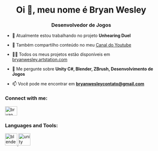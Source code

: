<h1 align="center">Oi 👋, meu nome é Bryan Wesley</h1>
<h3 align="center">Desenvolvedor de Jogos</h3>

- 🔭 Atualmente estou trabalhando no projeto **Unhearing Duel**

- 👯 Também compartilho conteúdo no meu [Canal do Youtube](https://www.youtube.com/channel/UCq-Yk8MMYgs2DrbEppRz6lQ)

- 👨‍💻 Todos os meus projetos estão disponíveis em [bryanwesley.artstation.com](bryanwesley7.artstation.com)

- 💬 Me pergunte sobre **Unity C#, Blender, ZBrush, Desenvolvimento de Jogos**

- 📫 Você pode me encontrar em **bryanwesleycontato@gmail.com**

<h3 align="left">Connect with me:</h3>
<p align="left">
<a href="https://instagram.com/bryan_w291" target="blank"><img align="center" src="https://raw.githubusercontent.com/rahuldkjain/github-profile-readme-generator/master/src/images/icons/Social/instagram.svg" alt="bryan_w291" height="30" width="40" /></a>
</p>

<h3 align="left">Languages and Tools:</h3>
<p align="left"> <a href="https://www.blender.org/" target="_blank" rel="noreferrer"> <img src="https://download.blender.org/branding/community/blender_community_badge_white.svg" alt="blender" width="40" height="40"/> </a> <a href="https://unity.com/" target="_blank" rel="noreferrer"> <img src="https://www.vectorlogo.zone/logos/unity3d/unity3d-icon.svg" alt="unity" width="40" height="40"/> </a> </p>


<!---
- 👋 Hi, I’m @Git-Bryan
- 👀 I’m interested in ...
- 🌱 I’m currently learning ...
- 💞️ I’m looking to collaborate on ...
- 📫 How to reach me ...


Git-Bryan/Git-Bryan is a ✨ special ✨ repository because its `README.md` (this file) appears on your GitHub profile.
You can click the Preview link to take a look at your changes.
--->
